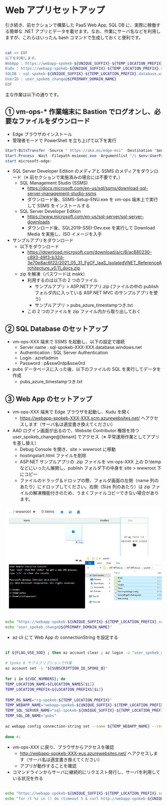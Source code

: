 # Web アプリセットアップ

引き続き、前セクションで構築した PaaS Web App, SQL DB に、実際に稼働する簡単な .NET アプリとデータを載せます。なお、作業にサーバ名などを利用しますが、これらはいったん bash コマンドで生成しておくと便利です。

```bash

cat << EOF
以下を利用します。
WebApp : https://webapp-spokeb-${UNIQUE_SUFFIX}-${TEMP_LOCATION_PREFIX}.azurewebsites.net/
Kudu : https://webapp-spokeb-${UNIQUE_SUFFIX}-${TEMP_LOCATION_PREFIX}.scm.azurewebsites.net/
SQLDB : sql-spokeb-${UNIQUE_SUFFIX}-${TEMP_LOCATION_PREFIX}.database.windows.net
UserID : user_spokeb_change@${PRIMARY_DOMAIN_NAME}
EOF

```

主な作業は以下の通りです。

## ① vm-ops-* 作業端末に Bastion でログオンし、必要なファイルをダウンロード

- Edge ブラウザのインストール
- 管理者モードで PowerShell を立ち上げて以下を実行

```PowerShell
Start-BitsTransfer -Source " https://aka.ms/edge-msi" -Destination "$env:USERPROFILE\Downloads\MicrosoftEdgeEnterpriseX64.msi"
Start-Process -Wait -Filepath msiexec.exe -Argumentlist "/i $env:UserProfile\Downloads\MicrosoftEdgeEnterpriseX64.msi /q"
start microsoft-edge:
```

- SQL Server Developer Edition のメディアと SSMS のメディアをダウンロード（※ 前セクションで実施済みの場合には不要です。）
  - SQL Management Studio (SSMS)
    - https://docs.microsoft.com/en-us/sql/ssms/download-sql-server-management-studio-ssms
    - ダウンロード後、SSMS-Setup-ENU.exe を vm-ops 端末上で実行して SSMS をインストールする
  - SQL Server Developer Edition
    - https://www.microsoft.com/en-us/sql-server/sql-server-downloads
    - ダウンロード後、SQL2019-SSEI-Dev.exe を実行して Download Media を実施し、ISO イメージを入手
- サンプルアプリをダウンロード
  - 以下をダウンロード
    - https://download.microsoft.com/download/a/c/8/ac880230-c893-49f3-b32d-3e70e8ac6f22/2021_05_31_FgCF_IaaS_IsolatedVNET_ReferenceArchitecture_v0.11_docs.zip
  - zip を解凍（パスワードは mskk）
    - 利用するのは以下の 2 つのファイル
      - サンプルアプリ > ASP.NETアプリ.zip (ファイルの中の publish フォルダ内に入っている ASP.NET MVC のサンプルアプリを使う)
      - サンプルアプリ > pubs_azure_timestampつき.txt
    - この 2 つのファイルを zip ファイル内から取り出しておく

## ② SQL Database のセットアップ

- vm-ops-XXX 端末で SSMS を起動し、以下の設定で接続
  - Server name : sql-spokeb-XXX-XXX.database.windows.net
  - Authentication : SQL Server Authentication
  - Login : azrefadmin
  - Password : p&ssw0rdp&ssw0rd
- pubs データベースに入った後、以下のファイルの SQL を実行してデータを作成
  - pubs_azure_timestampつき.txt

## ③ Web App  のセットアップ

- vm-ops-XXX 端末で Edge ブラウザを起動し、Kudu を開く
  - https://webapp-spokeb-XXX-XXX.scm.azurewebsites.net/ へアクセスします（サーバ名は適宜書き換えてください）
- AAD ログイン画面が出るので、Website Contributor 権限を持つ user_spokeb_change@[tenant] でアクセス（※ 平常運用作業としてアプリを差し替え）
  - Debug Console を開き、site > wwwroot に移動
  - hostingstart.html ファイルを削除
  - ASP.NET サンプルアプリの .zip ファイルを vm-ops-XXX 上の D:\temp などにいったん展開し、publish フォルダ下の中身を site > wwwroot 下にコピー
  - ファイルのドラッグ＆ドロップの際、フォルダ画面の左側（name 列のあたり）にドロップしてください。右側（Size 列のあたり）は zip ファイルの解凍機能付きのため、うまくファイルコピーできない場合があります。

![picture 0](./images/e74cb3e06dfea95315ea677b8cb61114a81431a2c06e88041d087682f28e8693.png)  

```bash

echo "https://webapp-spokeb-${UNIQUE_SUFFIX}-${TEMP_LOCATION_PREFIX}.scm.azurewebsites.net/"
echo "user_spokeb_change@${PRIMARY_DOMAIN_NAME}"

```

- az cli にて Web App の connectionString を設定する

```bash

if ${FLAG_USE_SOD} ; then az account clear ; az login -u "user_spokeb_dev@${PRIMARY_DOMAIN_NAME}" -p "${ADMIN_PASSWORD}" ; fi

# Spoke B サブスクリプションで作業
az account set -s "${SUBSCRIPTION_ID_SPOKE_B}"

for i in ${VDC_NUMBERS}; do
TEMP_LOCATION_NAME=${LOCATION_NAMES[$i]}
TEMP_LOCATION_PREFIX=${LOCATION_PREFIXS[$i]}

TEMP_RG_NAME="rg-spokeb-${TEMP_LOCATION_PREFIX}"
TEMP_WEBAPP_NAME="webapp-spokeb-${UNIQUE_SUFFIX}-${TEMP_LOCATION_PREFIX}"
TEMP_SQL_SERVER_NAME="sql-spokeb-${UNIQUE_SUFFIX}-${TEMP_LOCATION_PREFIX}"
TEMP_SQL_DB_NAME="pubs"

az webapp config connection-string set --name ${TEMP_WEBAPP_NAME} --resource-group ${TEMP_RG_NAME} --connection-string-type SQLAzure --settings PubsConnection="Server=tcp:${TEMP_SQL_SERVER_NAME}.database.windows.net,1433;Initial Catalog=pubs;Persist Security Info=False;User ID=${ADMIN_USERNAME};Password=${ADMIN_PASSWORD};MultipleActiveResultSets=False;Encrypt=True;TrustServerCertificate=True;ConnectRetryCount=3;ConnectRetryInterval=30;Connection Timeout=60;Language=Japanese;"

done #i

```

- vm-ops-XXX に戻り、ブラウザからアクセスを確認
  - http://webapp-spokeb-XXX-eus.azurewebsites.net/ へアクセスします（サーバ名は適宜書き換えてください）
  - アプリが動作することを確認
- コマンドラインからサーバに継続的にリクエスト発行し、サーバを利用している状況を作る

```bash

echo "https://webapp-spokeb-${UNIQUE_SUFFIX}-${TEMP_LOCATION_PREFIX}.scm.azurewebsites.net/"
echo "for /l %i in () do (timeout 5 & curl http://webapp-spokeb-${UNIQUE_SUFFIX}-${TEMP_LOCATION_PREFIX}.azurewebsites.net/Home/Ping)"

```

